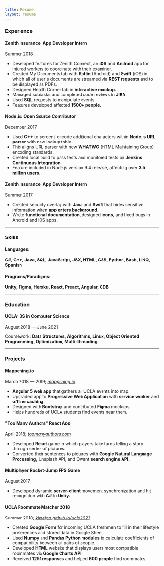 ```yaml
---
title: Resume
layout: resume
---
```


### Experience

#### Zenith Insurance: App Developer Intern

Summer 2018

- Developed features for Zenith Connect, an **iOS** and **Android** app for injured workers to coordinate with their examiner.
- Created My Documents tab with **Kotlin** (Android) and **Swift** (iOS) in which all of user's documents are streamed via **REST requests** and to be displayed as PDFs.
- Designed Health Corner tab in **interactive mockup.**
- Managed subtasks and completed code reviews in **JIRA**.
- Used **SQL** requests to manipulate events.
- Features developed affected **1500+ people.**

#### Node.js: Open Source Contributor

December 2017

- Used **C++** to percent-encode additional characters within **Node.js URL parser** with new lookup table.
- This aligns URL parser with new **WHATWG** (HTML Maintaining Group) encoding standards.
- Created local build to pass tests and monitored tests on **Jenkins Continuous Integration**.
- Feature included in Node.js version 9.4 release, affecting over **3.5 million users.**

#### Zenith Insurance: App Developer Intern

Summer 2017

- Created security overlay with **Java** and **Swift** that hides sensitive information when **app enters background**.
- Wrote **functional documentation**, designed **icons**, and fixed bugs in Android and iOS apps.

---

### Skills

#### Languages:

**C#, C++, Java, SQL, JavaScript, JSX, HTML, CSS, Python, Bash, LINQ, Spanish**

#### Programs/Paradigms:

**Unity, Figma, Heroku, React, Preact, Angular, GDB**

---

### Education

#### UCLA: BS in Computer Science

August 2018 — June 2021

Coursework: **Data Structures, Algorithms, Linux, Object Oriented Programming, Optimization, Multi-threading**

---

### Projects

#### Mappening.io

March 2018 — 2019; _[mappening.io](www.mappening.io)_

- **Angular 5 web app** that gathers all UCLA events into map.
- Upgraded app to **Progressive Web Application** with **service worker** and **offline caching**.
- Designed with **Bootstrap** and contributed **Figma** mockups.
- Helps hundreds of UCLA students find events near them.

#### "Too Many Authors" React App

April 2018; _[toomanyauthors.com](www.toomanyauthors.com)_

- Developed **React** game in which players take turns telling a story through series of pictures.
- Converted their sentences to pictures with **Google Natural Language Processing,** Unsplash API, and Qwant **search engine API.**

#### Multiplayer Rocket-Jump FPS Game

August 2017

- Developed dynamic **server-client** movement synchronization and hit recognition with **C#** in **Unity.**

#### UCLA Roommate Matcher 2018

Summer 2018; _[kimeiga.github.io/ucla2021](https://kimeiga.github.io/ucla2021/)_

- Created **Google Form** for incoming UCLA freshmen to fill in their lifestyle preferences and stored data in Google Sheet.
- Used **Numpy** and **Pandas Python modules** to calculate coefficients of compatibility between all pairs of people.
- Developed **HTML** website that displays users most compatible roommates via **Google Charts API**.
- Received **1251 responses** and helped **600 people** find roommates.
